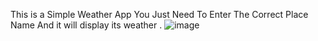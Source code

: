 This is a Simple Weather App You Just Need To Enter The Correct Place Name And it will display its weather .
![image](https://user-images.githubusercontent.com/61025539/194692495-201c509b-59c4-40ac-acbd-f4b2b0fd372f.png)
